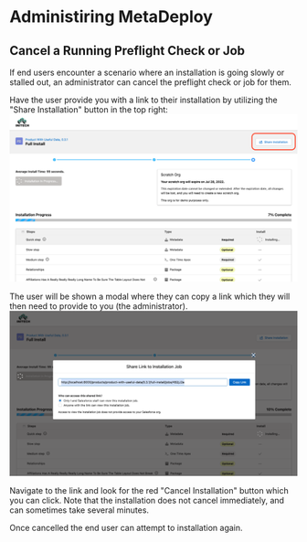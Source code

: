 # Administiring MetaDeploy

## Cancel a Running Preflight Check or Job

If end users encounter a scenario where an installation is going slowly or stalled out, an administrator can cancel the preflight check or job for them.

Have the user provide you with a link to their installation by utilizing the "Share Installation" button in the top right:
![Location of Installation Button](images/share_install_btn.png)

The user will be shown a modal where they can copy a link which they will then need to provide to you (the administrator).
![Sharing Installation Link](images/share_install_link.png)

Navigate to the link and look for the red "Cancel Installation" button which you can click.
Note that the installation does not cancel immediately, and can sometimes take several minutes.

Once cancelled the end user can attempt to installation again.
